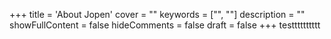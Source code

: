 +++
title = 'About Jopen'
cover = ""
keywords = ["", ""]
description = ""
showFullContent = false
hideComments = false
draft = false
+++
testttttttttt